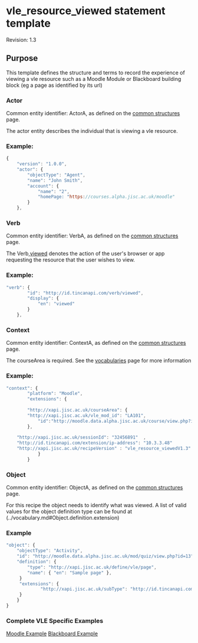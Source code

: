 # vle_resource_viewed statement template
Revision: 1.3

## Purpose
This template defines the structure and terms to record the experience of viewing a vle resource such as a Moodle Module or Blackboard building block (eg a page as identified by its url)

### Actor
Common entity identifier:  ActorA, as defined on the [common structures](/common_structures.md#actora) page.

The actor entity describes the individual that is viewing a vle resource.

### Example:

``` Javascript
{
    "version": "1.0.0",
    "actor": {
        "objectType": "Agent",
        "name": "John Smith",
        "account": {
            "name": "2",
            "homePage: "https://courses.alpha.jisc.ac.uk/moodle"
        }
    },
```

### Verb
Common entity identifier: VerbA, as defined on the [common structures](/common_structures.md#verba) page.

The Verb,[viewed](/vocabulary.md#verbs) denotes the action of the user's browser or app requesting the resource that the user wishes to view.

### Example:

``` javascript
"verb": {
        "id": "http://id.tincanapi.com/verb/viewed",
        "display": {
            "en": "viewed"
        }
    },
```
### Context
Common entity identifier: ContextA, as defined on the [common structures](/common_structures.md#contextc) page.

The courseArea is required. See the [vocabularies](../vocabulary.md#42-coursearea-properties) page for more information

### Example:

``` javascript
"context": {
        "platform": "Moodle",
        "extensions": {
	
      	"http://xapi.jisc.ac.uk/courseArea": {
	    "http://xapi.jisc.ac.uk/vle_mod_id": "LA101",
            "id":"http://moodle.data.alpha.jisc.ac.uk/course/view.php?id=4"
		},
					
	"http://xapi.jisc.ac.uk/sessionId": "32456891"  ,
	"http://id.tincanapi.com/extension/ip-address": "10.3.3.48"
	"http://xapi.jisc.ac.uk/recipeVersion" : "vle_resource_viewedV1.3"
			}
        }
```

### Object

Common entity identifier: ObjectA, as defined on the [common structures](/common_structures.md#objecta) page.

For this recipe the object needs to identify what was viewed. A list of valid values  for the object definition type can be found at (../vocabulary.md#Object.definition.extension)

### Example

``` javascript
"object": {
	"objectType": "Activity",
	"id": "http://moodle.data.alpha.jisc.ac.uk/mod/quiz/view.php?id=13"   	 	
	"definition": {
		"type": "http://xapi.jisc.ac.uk/define/vle/page",			
		"name": { "en": "Sample page" },			   
	 }
	 "extensions": {
     		 "http://xapi.jisc.ac.uk/subType": "http://id.tincanapi.com/activitytype/lms"
	 }
    }
}
```

### Complete VLE Specific Examples
[Moodle Example](/vle/moodle/moduleview.js)
[Blackboard Example](/vle/blackboard/course_content_access.json)
